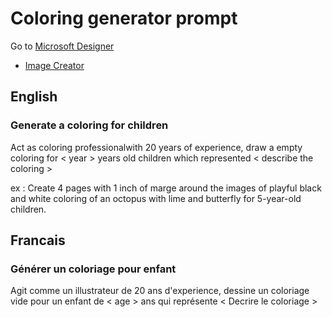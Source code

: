 # Coloring generator prompt

Go to [Microsoft Designer](https://designer.microsoft.com/)
- [Image Creator](https://designer.microsoft.com/image-creator)

## English
### Generate a coloring for children
Act as coloring professionalwith 20 years of experience, draw a empty coloring for < year > years old children which represented < describe the coloring >


ex : Create 4 pages with 1 inch of marge around the images of playful black and white coloring of an octopus with lime and butterfly for 5-year-old children.

## Francais
### Générer un coloriage pour enfant
Agit comme un illustrateur de 20 ans d'experience, dessine un coloriage vide pour un enfant de < age > ans qui représente < Decrire le coloriage >